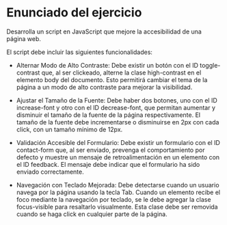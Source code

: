 # Enunciado del ejercicio

Desarrolla un script en JavaScript que mejore la accesibilidad de una página web.

El script debe incluir las siguientes funcionalidades:

* Alternar Modo de Alto Contraste:
Debe existir un botón con el ID toggle-contrast que, al ser clickeado, alterne la clase high-contrast en el elemento body del documento. Esto permitirá cambiar el tema de la página a un modo de alto contraste para mejorar la visibilidad.

* Ajustar el Tamaño de la Fuente:
Debe haber dos botones, uno con el ID increase-font y otro con el ID decrease-font, que permitan aumentar y disminuir el tamaño de la fuente de la página respectivamente. El tamaño de la fuente debe incrementarse o disminuirse en 2px con cada click, con un tamaño mínimo de 12px.

* Validación Accesible del Formulario:
Debe existir un formulario con el ID contact-form que, al ser enviado, prevenga el comportamiento por defecto y muestre un mensaje de retroalimentación en un elemento con el ID feedback. El mensaje debe indicar que el formulario ha sido enviado correctamente.

* Navegación con Teclado Mejorada:
Debe detectarse cuando un usuario navega por la página usando la tecla Tab. Cuando un elemento recibe el foco mediante la navegación por teclado, se le debe agregar la clase focus-visible para resaltarlo visualmente. Esta clase debe ser removida cuando se haga click en cualquier parte de la página.
